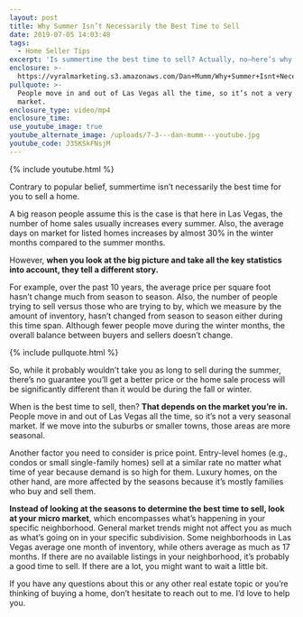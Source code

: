 ```yaml
---
layout: post
title: Why Summer Isn’t Necessarily the Best Time to Sell
date: 2019-07-05 14:03:48
tags:
  - Home Seller Tips
excerpt: 'Is summertime the best time to sell? Actually, no—here’s why.'
enclosure: >-
  https://vyralmarketing.s3.amazonaws.com/Dan+Mumm/Why+Summer+Isnt+Necessarily+the+Best+Time+to+Sell.mp4
pullquote: >-
  People move in and out of Las Vegas all the time, so it’s not a very seasonal
  market.
enclosure_type: video/mp4
enclosure_time:
use_youtube_image: true
youtube_alternate_image: /uploads/7-3---dan-mumm---youtube.jpg
youtube_code: J35KSkFNsjM
---
```


{% include youtube.html %}

Contrary to popular belief, summertime isn’t necessarily the best time for you to sell a home.&nbsp;

A big reason people assume this is the case is that here in Las Vegas, the number of home sales usually increases every summer. Also, the average days on market for listed homes increases by almost 30% in the winter months compared to the summer months.&nbsp;

However, **when you look at the big picture and take all the key statistics into account, they tell a different story.&nbsp;**

For example, over the past 10 years, the average price per square foot hasn’t change much from season to season. Also, the number of people trying to sell versus those who are trying to by, which we measure by the amount of inventory, hasn’t changed from season to season either during this time span. Although fewer people move during the winter months, the overall balance between buyers and sellers doesn’t change.&nbsp;

{% include pullquote.html %}

So, while it probably wouldn’t take you as long to sell during the summer, there’s no guarantee you’ll get a better price or the home sale process will be significantly different than it would be during the fall or winter.&nbsp;

When is the best time to sell, then? **That depends on the market you’re in.** People move in and out of Las Vegas all the time, so it’s not a very seasonal market. If we move into the suburbs or smaller towns, those areas are more seasonal.&nbsp;

Another factor you need to consider is price point. Entry-level homes (e.g., condos or small single-family homes) sell at a similar rate no matter what time of year because demand is so high for them. Luxury homes, on the other hand, are more affected by the seasons because it’s mostly families who buy and sell them.&nbsp;

**Instead of looking at the seasons to determine the best time to sell, look at your micro market**, which encompasses what’s happening in your specific neighborhood. General market trends might not affect you as much as what’s going on in your specific subdivision. Some neighborhoods in Las Vegas average one month of inventory, while others average as much as 17 months. If there are no available listings in your neighborhood, it’s probably a good time to sell. If there are a lot, you might want to wait a little bit.&nbsp;

If you have any questions about this or any other real estate topic or you’re thinking of buying a home, don’t hesitate to reach out to me. I’d love to help you.&nbsp;